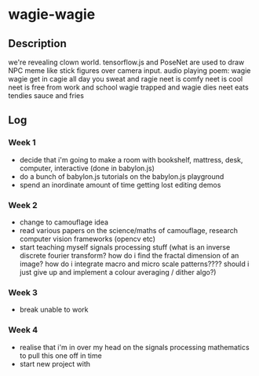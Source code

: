 # wagie-wagie

## Description
we're revealing clown world. tensorflow.js and PoseNet are used to draw NPC meme like stick figures over camera input.
audio playing poem:
wagie wagie get in cagie
all day you sweat and ragie
neet is comfy neet is cool
neet is free from work and school
wagie trapped and wagie dies
neet eats tendies sauce and fries

## Log

### Week 1
* decide that i'm going to make a room with bookshelf, mattress, desk, computer, interactive (done in babylon.js)
* do a bunch of babylon.js tutorials on the babylon.js playground
* spend an inordinate amount of time getting lost editing demos

### Week 2
* change to camouflage idea
* read various papers on the science/maths of camouflage, research computer vision frameworks (opencv etc)
* start teaching myself signals processing stuff (what is an inverse discrete fourier transform? how do i find the fractal dimension of an image? how do i integrate macro and micro scale patterns???? should i just give up and implement a colour averaging / dither algo?)

### Week 3
* break unable to work

### Week 4
* realise that i'm in over my head on the signals processing mathematics to pull this one off in time
* start new project with 

